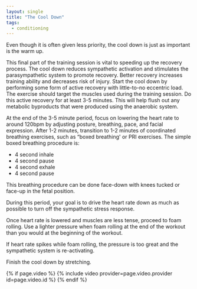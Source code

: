 ```yaml
---
layout: single
title: "The Cool Down"
tags:
  - conditioning
---
```


Even though it is often given less priority, the cool down is just as important is the warm
up.

This final part of the training session is vital to speeding up the recovery process. The cool
down reduces sympathetic activation and stimulates the parasympathetic system to
promote recovery. Better recovery increases training ability and decreases risk of injury.
Start the cool down by performing some form of active recovery with little-to-no eccentric
load. The exercise should target the muscles used during the training session. Do this
active recovery for at least 3-5 minutes. This will help flush out any metabolic byproducts
that were produced using the anaerobic system.

At the end of the 3-5 minute period, focus on lowering the heart rate to around 120bpm by
adjusting posture, breathing, pace, and facial expression.
After 1-2 minutes, transition to 1-2 minutes of coordinated breathing exercises, such as
“boxed breathing' or PRI exercises. The simple boxed breathing procedure is:

- 4 second inhale
- 4 second pause
- 4 second exhale
- 4 second pause

This breathing procedure can be done face-down with knees tucked or face-up in the fetal
position.

During this period, your goal is to drive the heart rate down as much as possible to turn off
the sympathetic stress response.

Once heart rate is lowered and muscles are less tense, proceed to foam rolling. Use a
lighter pressure when foam rolling at the end of the workout than you would at the
beginning of the workout.

If heart rate spikes while foam rolling, the pressure is too great and the sympathetic system
is re-activating.

Finish the cool down by stretching.

{% if page.video %}
  {% include video provider=page.video.provider id=page.video.id %}
{% endif %}
